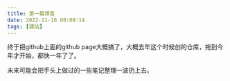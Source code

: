 ```yaml
---
title: 第一篇博客
date: 2022-11-16 00:09:14
tags: [建站]
---
```


终于把github上面的github page大概搞了，大概去年这个时候创的仓库，拖到今年才开始，都快一年了了。

未来可能会把手头上做过的一些笔记整理一波扔上去。

